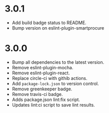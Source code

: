 # 3.0.1

* Add build badge status to README.
* Bump version on eslint-plugin-smartprocure

# 3.0.0

* Bump all dependencies to the latest version.
* Remove eslint-plugin-mocha.
* Remove eslint-plugin-react.
* Replace circle-ci with githib actions.
* Add `package-lock.json` to version control.
* Remove greenkeeper badge.
* Remove travis-ci badge.
* Adds package.json lint:fix script.
* Updates lint:ci script to save lint results.
